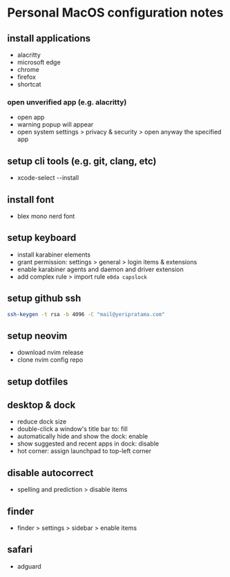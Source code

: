 # Personal MacOS configuration notes

## install applications

- alacritty
- microsoft edge
- chrome
- firefox
- shortcat

### open unverified app (e.g. alacritty)

- open app
- warning popup will appear
- open system settings > privacy & security > open anyway the specified app

## setup cli tools (e.g. git, clang, etc)

- xcode-select --install

## install font

- blex mono nerd font

## setup keyboard

- install karabiner elements
- grant permission: settings > general > login items & extensions
- enable karabiner agents and daemon and driver extension
- add complex rule > import rule `e0da capslock`

## setup github ssh

```bash
ssh-keygen -t rsa -b 4096 -C "mail@yeripratama.com"
```

## setup neovim

- download nvim release
- clone nvim config repo

## setup dotfiles

## desktop & dock

- reduce dock size
- double-click a window's title bar to: fill
- automatically hide and show the dock: enable
- show suggested and recent apps in dock: disable
- hot corner: assign launchpad to top-left corner

## disable autocorrect

- spelling and prediction > disable items

## finder

- finder > settings > sidebar > enable items

## safari

- adguard
